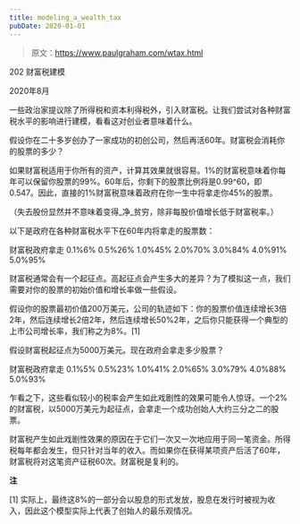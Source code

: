 ```yaml
---
title: modeling_a_wealth_tax
pubDate: 2020-01-01
---
```


> 原文：https://www.paulgraham.com/wtax.html 

            
202 财富税建模

2020年8月

一些政治家提议除了所得税和资本利得税外，引入财富税。让我们尝试对各种财富税水平的影响进行建模，看看这对创业者意味着什么。

假设你在二十多岁创办了一家成功的初创公司，然后再活60年。财富税会消耗你的股票的多少？

如果财富税适用于你所有的资产，计算其效果就很容易。1%的财富税意味着你每年可以保留你股票的99%。60年后，你剩下的股票比例将是0.99^60，即0.547。因此，直接的1%财富税意味着政府在你一生中将拿走你45%的股票。

（失去股份显然并不意味着变得_净_贫穷，除非每股价值增长低于财富税率。）

以下是政府在各种财富税水平下在60年内将拿走的股票数：

财富税政府拿走
0.1%6%
0.5%26%
1.0%45%
2.0%70%
3.0%84%
4.0%91%
5.0%95%

财富税通常会有一个起征点。高起征点会产生多大的差异？为了模拟这一点，我们需要对你的股票的初始价值和增长率做一些假设。

假设你的股票最初价值200万美元，公司的轨迹如下：你的股票价值连续增长3倍2年，然后连续增长2倍2年，然后连续增长50%2年，之后你只能获得一个典型的上市公司增长率，我们称之为8%。[1]

假设财富税起征点为5000万美元。现在政府会拿走多少股票？

财富税政府拿走
0.1%5%
0.5%23%
1.0%41%
2.0%65%
3.0%79%
4.0%88%
5.0%93%

乍看之下，这些看似较小的税率会产生如此戏剧性的效果可能令人惊讶。一个2%的财富税，以5000万美元为起征点，会拿走一个成功创始人大约三分之二的股票。

财富税产生如此戏剧性效果的原因在于它们一次又一次地应用于同一笔资金。所得税每年都会发生，但只针对当年的收入。而如果你在获得某项资产后活了60年，财富税将对这笔资产征税60次。财富税是复利的。

**注**

[1] 实际上，最终这8%的一部分会以股息的形式发放，股息在发行时被视为收入，因此这个模型实际上代表了创始人的最乐观情况。

